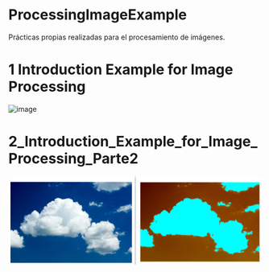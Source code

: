 # ProcessingImageExample
Prácticas propias realizadas para el procesamiento de imágenes. 

# 1 Introduction Example for Image Processing
![image](https://github.com/jorengar/ProcessingImageExample/assets/20663593/92c61f36-c2fe-4b8a-9065-d4ca311a227b)


# 2_Introduction_Example_for_Image_Processing_Parte2
![alt text](image.png)